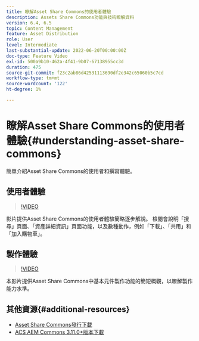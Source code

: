 ```yaml
---
title: 瞭解Asset Share Commons的使用者體驗
description: Assets Share Commons功能與技術瞭解資料
version: 6.4, 6.5
topic: Content Management
feature: Asset Distribution
role: User
level: Intermediate
last-substantial-update: 2022-06-20T00:00:00Z
doc-type: Feature Video
exl-id: 500a9b10-462a-4f41-9b07-67138955cc3d
duration: 475
source-git-commit: f23c2ab86d42531113690df2e342c65060b5c7cd
workflow-type: tm+mt
source-wordcount: '122'
ht-degree: 1%

---
```


# 瞭解Asset Share Commons的使用者體驗{#understanding-asset-share-commons}

簡單介紹Asset Share Commons的使用者和撰寫體驗。

## 使用者體驗

>[!VIDEO](https://video.tv.adobe.com/v/20497?quality=12&learn=on)

影片提供Asset Share Commons的使用者體驗簡略逐步解說。 檢閱會說明「搜尋」頁面、「資產詳細資訊」頁面功能，以及數種動作，例如「下載」、「共用」和「加入購物車」。

## 製作體驗

>[!VIDEO](https://video.tv.adobe.com/v/20498?quality=12&learn=on)

本影片提供Asset Share Commons中基本元件製作功能的簡短概觀，以瞭解製作能力水準。

## 其他資源{#additional-resources}

* [Asset Share Commons發行下載](https://github.com/Adobe-Marketing-Cloud/asset-share-commons/releases)
* [ACS AEM Commons 3.11.0+版本下載](https://github.com/Adobe-Consulting-Services/acs-aem-commons/releases)
